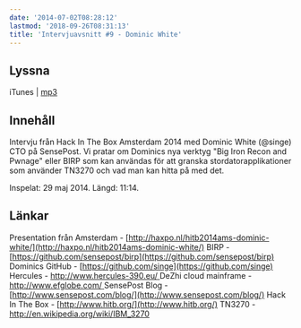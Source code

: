 ```yaml
---
date: '2014-07-02T08:28:12'
lastmod: '2018-09-26T08:31:13'
title: 'Intervjuavsnitt #9 - Dominic White'
---
```

## Lyssna

iTunes \| [mp3](http://traffic.libsyn.com/sakerhetspodcasten/DomWhiteHITBCleanUp2_mixdown.mp3)

## Innehåll

Intervju från Hack In The Box Amsterdam 2014 med Dominic White (@singe) CTO på SensePost.
Vi pratar om Dominics nya verktyg "Big Iron Recon and Pwnage" eller BIRP som kan
användas för att granska stordatorapplikationer som använder TN3270 och vad man kan
hitta på med det.

Inspelat: 29 maj 2014. Längd: 11:14.

## Länkar


Presentation från Amsterdam - [http://haxpo.nl/hitb2014ams-dominic-white/](http://haxpo.nl/hitb2014ams-dominic-white/)
BIRP - [https://github.com/sensepost/birp](https://github.com/sensepost/birp)
Dominics GitHub - [https://github.com/singe](https://github.com/singe)
Hercules - [http://www.hercules-390.eu/ ](http://www.hercules-390.eu/) DeZhi cloud mainframe - [http://www.efglobe.com/ ](http://www.efglobe.com/) SensePost Blog - [http://www.sensepost.com/blog/](http://www.sensepost.com/blog/)
Hack In The Box - [http://www.hitb.org/](http://www.hitb.org/)
TN3270 -  [http://en.wikipedia.org/wiki/IBM_3270 ](http://en.wikipedia.org/wiki/IBM_3270)





